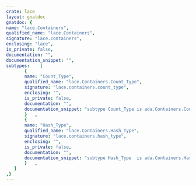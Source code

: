 ```yaml
---
crate: lace
layout: gnatdoc
gnatdoc: {
name: "lace.Containers",
qualified_name: "lace.Containers",
signature: "lace.containers",
enclosing: "lace",
is_private: false,
documentation: "",
documentation_snippet: "",
subtypes:    [
       {
       name: "Count_Type",
       qualified_name: "lace.Containers.Count_Type",
       signature: "lace.containers.count_type",
       enclosing: "",
       is_private: false,
       documentation: "",
       documentation_snippet: "subtype Count_Type is ada.Containers.Count_type;",
       }   ,
       {
       name: "Hash_Type",
       qualified_name: "lace.Containers.Hash_Type",
       signature: "lace.containers.hash_type",
       enclosing: "",
       is_private: false,
       documentation: "",
       documentation_snippet: "subtype Hash_Type  is ada.Containers.Hash_type;",
       }   ,
   ]
,}
---
```

